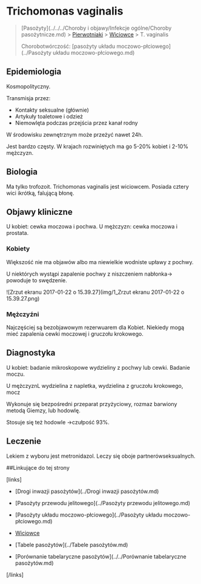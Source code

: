 # Trichomonas vaginalis

> [Pasożyty](../../../Choroby i objawy/Infekcje ogólne/Choroby pasożytnicze.md) > [Pierwotniaki](./Pierwotniaki.md) > [Wiciowce](./Wiciowce.md) > T. vaginalis
>
> Chorobotwórczość: [pasożyty układu moczowo-płciowego](../Pasożyty układu moczowo-płciowego.md)



## Epidemiologia

Kosmopolityczny. 

Transmisja przez:

- Kontakty seksualne (głównie)
- Artykuły toaletowe i odzież
- Niemowlęta podczas przejścia przez kanał rodny

W środowisku zewnętrznym może przeżyć nawet 24h.

Jest bardzo częsty. W krajach rozwiniętych ma go 5-20% kobiet i 2-10% mężczyzn.



## Biologia

Ma tylko trofozoit. Trichomonas vaginalis jest wiciowcem. Posiada cztery wici  ikrótką, falującą błonę.



## Objawy kliniczne

U kobiet: cewka moczowa i pochwa.
U mężczyzn: cewka moczowa i prostata.



### Kobiety

Większość nie ma objawów albo ma niewielkie wodniste upławy z pochwy.

U niektórych wystąpi zapalenie pochwy z niszczeniem nabłonka→ powoduje to swędzenie.

![Zrzut ekranu 2017-01-22 o 15.39.27](img/1_Zrzut ekranu 2017-01-22 o 15.39.27.png)





### Mężczyźni

Najczęściej są bezobjawowym rezerwuarem dla Kobiet. Niekiedy mogą mieć zapalenia cewki moczowej i gruczołu krokowego.



## Diagnostyka

U kobiet: badanie mikroskopowe wydzieliny z pochwy lub cewki. Badanie moczu.

U mężczyznL wydzielina z napletka, wydzielina z gruczołu krokowego, mocz

Wykonuje się bezpośredni przeparat przyżyciowy, rozmaz barwiony metodą Giemzy, lub hodowlę.

Stosuje się też hodowle →czułpość 93%.



## Leczenie

Lekiem z wyboru jest metronidazol. Leczy się oboje partnerówseksualnych.



##Linkujące do tej strony

[links]

- [Drogi inwazji pasożytów](../Drogi inwazji pasożytów.md)

- [Pasożyty przewodu jelitowego](../Pasożyty przewodu jelitowego.md)

- [Pasożyty układu moczowo-płciowego](../Pasożyty układu moczowo-płciowego.md)

- [Wiciowce](./Wiciowce.md)

- [Tabele pasożytów](../Tabele pasożytów.md)

- [Porównanie tabelaryczne pasożytów](../../Porównanie tabelaryczne pasożytów.md)


[/links]

